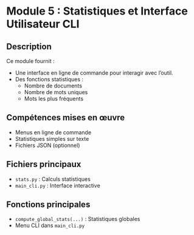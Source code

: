 # Module 5 : Statistiques et Interface Utilisateur CLI

##  Description
Ce module fournit :
- Une interface en ligne de commande pour interagir avec l’outil.
- Des fonctions statistiques :
  - Nombre de documents
  - Nombre de mots uniques
  - Mots les plus fréquents

##  Compétences mises en œuvre
- Menus en ligne de commande
- Statistiques simples sur texte
- Fichiers JSON (optionnel)

##  Fichiers principaux
- `stats.py` : Calculs statistiques
- `main_cli.py` : Interface interactive

##  Fonctions principales
- `compute_global_stats(...)` : Statistiques globales
- Menu CLI dans `main_cli.py`
